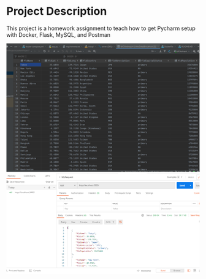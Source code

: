 # Project Description

This project is a homework assignment to teach how to get Pycharm setup with Docker, Flask, MySQL, and Postman

![](./screenshots/Screenshot1.PNG)
![](./screenshots/postman.PNG)